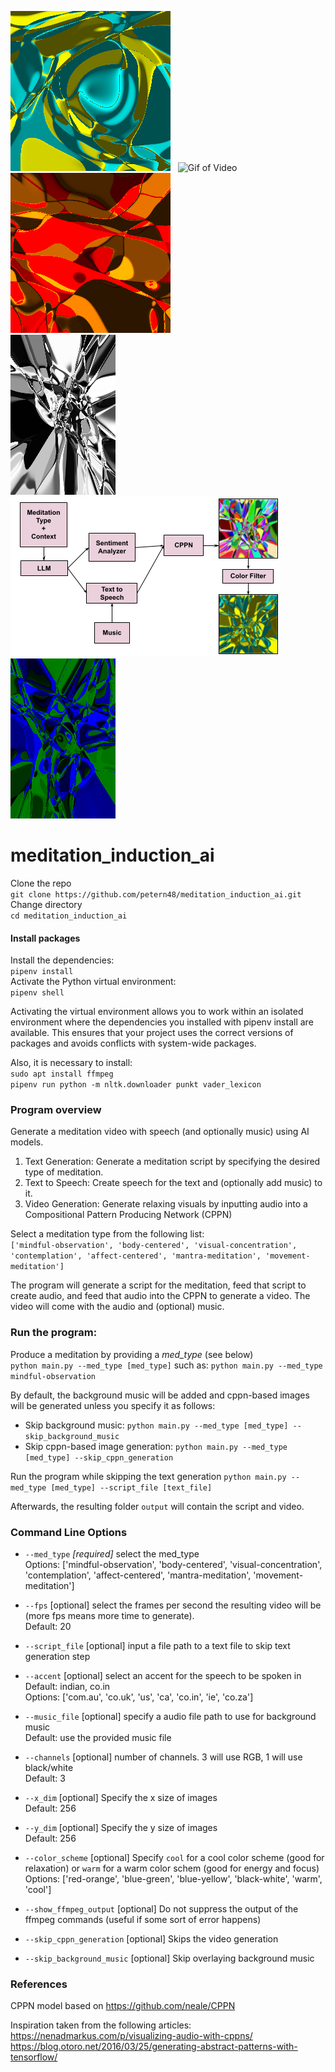 ![Blue Yellow Image](examples/color-scheme-images/blue-yellow.png) &nbsp;
![Gif of Video](/examples/cppn-video.gif) &nbsp;
![Red Orange Image](examples/color-scheme-images/red-orange.png) &nbsp;  
![Black White Image](examples/color-scheme-images/black-white-small.png) &nbsp;
![Program Structure Diagram](assets/meditation-induction-diagram.png) &nbsp;
![Blue Green Image](examples/color-scheme-images/blue-green-small.png)

# meditation_induction_ai
Clone the repo  
`git clone https://github.com/petern48/meditation_induction_ai.git`  
Change directory  
`cd meditation_induction_ai`

#### Install packages
Install the dependencies:  
`pipenv install`  
Activate the Python virtual environment:  
`pipenv shell`

Activating the virtual environment allows you to work within an isolated environment where the dependencies you installed with pipenv install are available. This ensures that your project uses the correct versions of packages and avoids conflicts with system-wide packages.

Also, it is necessary to install:  
`sudo apt install ffmpeg`  
`pipenv run python -m nltk.downloader punkt vader_lexicon`

### Program overview
Generate a meditation video with speech (and optionally music) using AI models.
1. Text Generation: Generate a meditation script by specifying the desired type of meditation.
2. Text to Speech: Create speech for the text and (optionally add music) to it.
3. Video Generation: Generate relaxing visuals by inputting audio into a Compositional Pattern Producing Network (CPPN)

Select a meditation type from the following list:  
`['mindful-observation', 'body-centered', 'visual-concentration', 'contemplation', 'affect-centered', 'mantra-meditation', 'movement-meditation']`

The program will generate a script for the meditation, feed that script to create audio, and feed that audio into the CPPN to generate a video. The video will come with the audio and (optional) music. 

### Run the program:
Produce a meditation by providing a *med_type* (see below)  
`python main.py --med_type [med_type]`
such as:
`python main.py --med_type mindful-observation`

By default, the background music will be added and cppn-based images will be generated unless you specify it as follows:
- Skip background music: `python main.py --med_type [med_type] --skip_background_music`
- Skip cppn-based image generation: `python main.py --med_type [med_type] --skip_cppn_generation`

Run the program while skipping the text generation
`python main.py --med_type [med_type] --script_file [text_file]`

Afterwards, the resulting folder `output` will contain the script and video.

### Command Line Options

- `--med_type` _[required]_ select the med_type  
Options: ['mindful-observation', 'body-centered', 'visual-concentration', 'contemplation', 'affect-centered', 'mantra-meditation', 'movement-meditation']

- `--fps` [optional] select the frames per second the resulting video will be (more fps means more time to generate).  
Default: 20

- `--script_file` [optional] input a file path to a text file to skip text generation step

- `--accent` [optional] select an accent for the speech to be spoken in  
Default: indian, co.in   
Options: ['com.au', 'co.uk', 'us', 'ca', 'co.in', 'ie', 'co.za']

- `--music_file` [optional] specify a audio file path to use for background music  
Default: use the provided music file

- `--channels` [optional] number of channels. 3 will use RGB, 1 will use black/white  
Default: 3

- `--x_dim` [optional] Specify the x size of images  
Default: 256

- `--y_dim` [optional] Specify the y size of images  
Default: 256

- `--color_scheme` [optional] Specify `cool` for a cool color scheme (good for relaxation) or `warm` for a warm color schem (good for energy and focus)  
Options: ['red-orange', 'blue-green', 'blue-yellow', 'black-white', 'warm', 'cool']

- `--show_ffmpeg_output` [optional] Do not suppress the output of the ffmpeg commands (useful if some sort of error happens)  

- `--skip_cppn_generation` [optional] Skips the video generation

- `--skip_background_music` [optional] Skip overlaying background music

### References
CPPN model based on https://github.com/neale/CPPN

Inspiration taken from the following articles:  
https://nenadmarkus.com/p/visualizing-audio-with-cppns/  
https://blog.otoro.net/2016/03/25/generating-abstract-patterns-with-tensorflow/
